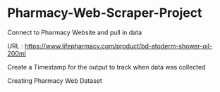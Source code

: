 # Pharmacy-Web-Scraper-Project

Connect to Pharmacy Website and pull in data

URL : https://www.lifepharmacy.com/product/bd-atoderm-shower-oil-200ml

Create a Timestamp for the output to track when data was collected

Creating Pharmacy Web Dataset
